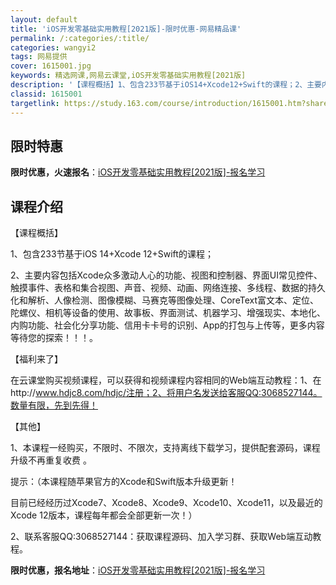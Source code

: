 ```yaml
---
layout: default
title: 'iOS开发零基础实用教程[2021版]-限时优惠-网易精品课'
permalink: /:categories/:title/
categories: wangyi2
tags: 网易提供
cover: 1615001.jpg
keywords: 精选网课,网易云课堂,iOS开发零基础实用教程[2021版]
description: '【课程概括】1、包含233节基于iOS14+Xcode12+Swift的课程；2、主要内容包括Xcode众多激动人心的功'
classid: 1615001
targetlink: https://study.163.com/course/introduction/1615001.htm?share=1&shareId=1025206652&utm_campaign=share&utm_medium=iphoneShare&utm_source=&utm_u=1025206652
---
```


## 限时特惠

**限时优惠，火速报名**：[iOS开发零基础实用教程[2021版]-报名学习](https://study.163.com/course/introduction/1615001.htm?share=1&shareId=1025206652&utm_campaign=share&utm_medium=iphoneShare&utm_source=&utm_u=1025206652)

## 课程介绍

【课程概括】

1、包含233节基于iOS 14+Xcode 12+Swift的课程；

2、主要内容包括Xcode众多激动人心的功能、视图和控制器、界面UI常见控件、触摸事件、表格和集合视图、声音、视频、动画、网络连接、多线程、数据的持久化和解析、人像检测、图像模糊、马赛克等图像处理、CoreText富文本、定位、陀螺仪、相机等设备的使用、故事板、界面测试、机器学习、增强现实、本地化、内购功能、社会化分享功能、信用卡卡号的识别、App的打包与上传等，更多内容等待您的探索！！！。



【福利来了】

在云课堂购买视频课程，可以获得和视频课程内容相同的Web端互动教程：1、在http://www.hdjc8.com/hdjc/注册；2、将用户名发送给客服QQ:3068527144。数量有限，先到先得！



【其他】

1、本课程一经购买，不限时、不限次，支持离线下载学习，提供配套源码，课程升级不再重复收费 。

提示：（本课程随苹果官方的Xcode和Swift版本升级更新！

目前已经经历过Xcode7、Xcode8、Xcode9、Xcode10、Xcode11，以及最近的Xcode 12版本，课程每年都会全部更新一次！）



2、联系客服QQ:3068527144：获取课程源码、加入学习群、获取Web端互动教程。

**限时优惠，报名地址**：[iOS开发零基础实用教程[2021版]-报名学习](https://study.163.com/course/introduction/1615001.htm?share=1&shareId=1025206652&utm_campaign=share&utm_medium=iphoneShare&utm_source=&utm_u=1025206652)


